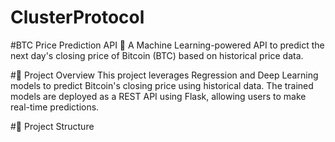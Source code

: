 # ClusterProtocol

#BTC Price Prediction API
🚀 A Machine Learning-powered API to predict the next day's closing price of Bitcoin (BTC) based on historical price data.

#📌 Project Overview
This project leverages Regression and Deep Learning models to predict Bitcoin's closing price using historical data. The trained models are deployed as a REST API using Flask, allowing users to make real-time predictions.

#📂 Project Structure
